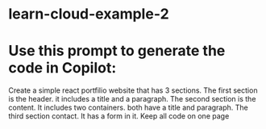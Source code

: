 # learn-cloud-example-2

# Use this prompt to generate the code in Copilot:
Create a simple react portfilio website that has 3 sections. The first section is the header. it includes a title and a paragraph. The second section is the content. It includes two containers. both have a title and paragraph. The third section contact. It has a form in it. Keep all code on one page

